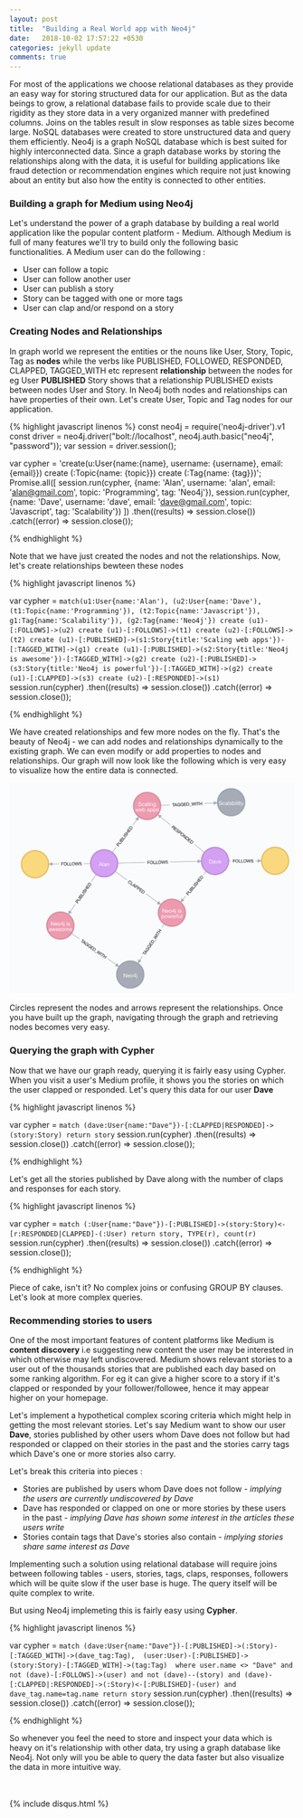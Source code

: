 ```yaml
---
layout: post
title:  "Building a Real World app with Neo4j"
date:   2018-10-02 17:57:22 +0530
categories: jekyll update
comments: true
---
```

For most of the applications we choose relational databases as they provide an easy way for storing structured data for our application. But as the data beings to grow, a relational database fails to provide scale due to their rigidity as they store data in a very organized manner with predefined columns. Joins on the tables result in slow responses as table sizes become large. NoSQL databases were created to store unstructured data and query them efficiently. Neo4j is a graph NoSQL database which is best suited for highly interconnected data. Since a graph database works by storing the relationships along with the data, it is useful for building applications like fraud detection or recommendation engines which require not just knowing about an entity but also how the entity is connected to other entities.

### Building a graph for Medium using Neo4j

Let's understand the power of a graph database by building a real world application like the popular content platform - Medium. Although Medium is full of many features we'll try to build only the following basic functionalities. A Medium user can do the following :

* User can follow a topic
* User can follow another user
* User can publish a story
* Story can be tagged with one or more tags
* User can clap and/or respond on a story

### Creating Nodes and Relationships

In graph world we represent the entities or the nouns like User, Story, Topic, Tag as **nodes** while the verbs like PUBLISHED, FOLLOWED, RESPONDED, CLAPPED, TAGGED_WITH etc represent **relationship** between the nodes for eg User **PUBLISHED** Story shows that a relationship PUBLISHED exists between nodes User and Story. In Neo4j both nodes and relationships can have properties of their own.
Let's create User, Topic and Tag nodes for our application.

{% highlight javascript linenos %}
const neo4j = require('neo4j-driver').v1
const driver = neo4j.driver("bolt://localhost", neo4j.auth.basic("neo4j", "password"));
var session = driver.session();

var cypher = 'create(u:User{name:{name}, username: {username}, email:{email}})
create (:Topic{name: {topic}})
create (:Tag{name: {tag}})';
Promise.all([
	session.run(cypher, {name: 'Alan', username: 'alan', email: 'alan@gmail.com', topic: 'Programming', tag: 'Neo4j'}),
	session.run(cypher, {name: 'Dave', username: 'dave', email: 'dave@gmail.com', topic: 'Javascript', tag: 'Scalability'})
])
.then((results) => session.close())
.catch((error) => session.close());

{% endhighlight %}

Note that we have just created the nodes and not the relationships. Now, let's create relationships bewteen these nodes

{% highlight javascript linenos %}

var cypher = `match(u1:User{name:'Alan'), (u2:User{name:'Dave'), 
(t1:Topic{name:'Programming'}), (t2:Topic{name:'Javascript'}), 
g1:Tag{name:'Scalability'}), (g2:Tag{name:'Neo4j'})
create (u1)-[:FOLLOWS]->(u2)
create (u1)-[:FOLLOWS]->(t1)
create (u2)-[:FOLLOWS]->(t2)
create (u1)-[:PUBLISHED]->(s1:Story{title:'Scaling web apps'})-[:TAGGED_WITH]->(g1)
create (u1)-[:PUBLISHED]->(s2:Story{title:'Neo4j is awesome'})-[:TAGGED_WITH]->(g2)
create (u2)-[:PUBLISHED]->(s3:Story{title:'Neo4j is powerful'})-[:TAGGED_WITH]->(g2)
create (u1)-[:CLAPPED]->(s3)
create (u2)-[:RESPONDED]->(s1)
`
session.run(cypher)
.then((results) => session.close())
.catch((error) => session.close());

{% endhighlight %}

We have created relationships and few more nodes on the fly. That's the beauty of Neo4j - we can add nodes and relationships dynamically to the existing graph. We can even modify or add properties to nodes and relationships. Our graph will now look like the following which is very easy to visualize how the entire data is connected. 


![image](/assets/img/neo4j.png)

Circles represent the nodes and arrows represent the relationships. Once you have built up the graph, navigating through the graph and retrieving nodes becomes very easy.

### Querying the graph with Cypher

Now that we have our graph ready, querying it is fairly easy using Cypher. When you visit a user's Medium profile, it shows you the stories on which the user clapped or responded. Let's query this data for our user **Dave**

{% highlight javascript linenos %}

var cypher = `match (dave:User{name:"Dave"})-[:CLAPPED|RESPONDED]->(story:Story)
return story`
session.run(cypher)
.then((results) => session.close())
.catch((error) => session.close());

{% endhighlight %}

Let's get all the stories published by Dave along with the number of claps and responses for each story.

{% highlight javascript linenos %}

var cypher = `match (:User{name:"Dave"})-[:PUBLISHED]->(story:Story)<-[r:RESPONDED|CLAPPED]-(:User)
return story, TYPE(r), count(r)`
session.run(cypher)
.then((results) => session.close())
.catch((error) => session.close());

{% endhighlight %}

Piece of cake, isn't it? No complex joins or confusing GROUP BY clauses. Let's look at more complex queries.

### Recommending stories to users

One of the most important features of content platforms like Medium is **content discovery** i.e suggesting new content the user may be interested in which otherwise may left undiscovered. Medium shows relevant stories to a user out of the thousands stories that are published each day based on some ranking algorithm. For eg it can give a higher score to a story if it's clapped or responded by your follower/followee, hence it may appear higher on your homepage.

Let's implement a hypothetical complex scoring criteria which might help in getting the most relevant stories.
Let's say Medium want to show our user **Dave**, stories published by other users whom Dave does not follow but had responded or clapped on their stories in the past and the stories carry tags which Dave's one or more stories also carry.

Let's break this criteria into pieces :

* Stories are published by users whom Dave does not follow - *implying the users are currently undiscovered by Dave*
* Dave has responded or clapped on one or more stories by these users in the past - *implying Dave has shown some interest in the articles these users write*
* Stories contain tags that Dave's stories also contain - *implying stories share same interest as Dave*

Implementing such a solution using relational database will require joins between following tables - users, stories, tags, claps, responses, followers which will be quite slow if the user base is huge. The query itself will be quite complex to write. 

But using Neo4j implemeting this is fairly easy using **Cypher**.

{% highlight javascript linenos %}

var cypher = `match (dave:User{name:"Dave"})-[:PUBLISHED]->(:Story)-[:TAGGED_WITH]->(dave_tag:Tag), 
(user:User)-[:PUBLISHED]->(story:Story)-[:TAGGED_WITH]->(tag:Tag) 
where user.name <> "Dave"
and not (dave)-[:FOLLOWS]->(user)
and not (dave)--(story)
and (dave)-[:CLAPPED|:RESPONDED]->(:Story)<-[:PUBLISHED]-(user)
and dave_tag.name=tag.name
return story`
session.run(cypher)
.then((results) => session.close())
.catch((error) => session.close());

{% endhighlight %}

So whenever you feel the need to store and inspect your data which is heavy on it's relationship with other data, try using a graph database like Neo4j. Not only will you be able to query the data faster but also visualize the data in more intuitive way.


<br><br>
{% include disqus.html %}